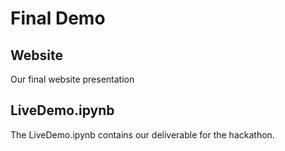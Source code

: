 # Final Demo

## Website
Our final website presentation

## LiveDemo.ipynb
The LiveDemo.ipynb contains our deliverable for the hackathon.
